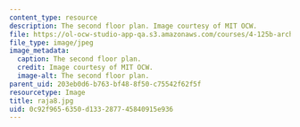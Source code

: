 ```yaml
---
content_type: resource
description: The second floor plan. Image courtesy of MIT OCW.
file: https://ol-ocw-studio-app-qa.s3.amazonaws.com/courses/4-125b-architecture-studio-building-in-landscapes-fall-2005/0c92f9656350d133287745840915e936_raja8.jpg
file_type: image/jpeg
image_metadata:
  caption: The second floor plan.
  credit: Image courtesy of MIT OCW.
  image-alt: The second floor plan.
parent_uid: 203eb0d6-b763-bf48-8f50-c75542f62f5f
resourcetype: Image
title: raja8.jpg
uid: 0c92f965-6350-d133-2877-45840915e936
---
```

